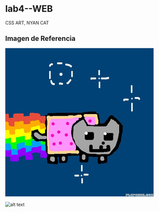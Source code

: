 # lab4--WEB
CSS ART, NYAN CAT
## Imagen de Referencia
![alt text][logo]

[logo]: https://github.com/CristopherBarrios/lab4--WEB/blob/master/nayn.jpeg "referencia"
![alt text](https://github.com/CristopherBarrios/lab4--WEB/nayn.jpeg "referencia")
